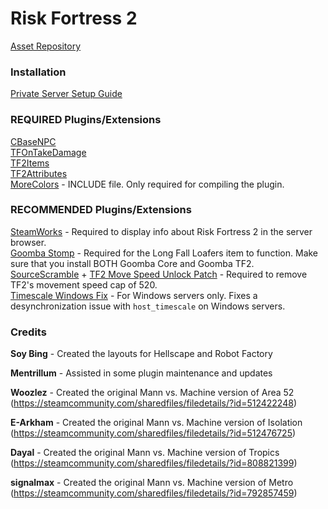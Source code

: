 # Risk Fortress 2

[Asset Repository](https://ln5.sync.com/dl/56aea4400#rctr8jjq-fesnwkmp-yh3dzeef-j6s5daa8)

### Installation
[Private Server Setup Guide](https://github.com/CookieCat45/Risk-Fortress-2/blob/main/docs/private%20server.md)   

### REQUIRED Plugins/Extensions
[CBaseNPC](https://github.com/TF2-DMB/CBaseNPC/releases)   
[TFOnTakeDamage](https://github.com/nosoop/SM-TFOnTakeDamage/releases)   
[TF2Items](https://builds.limetech.io/?project=tf2items)   
[TF2Attributes](https://github.com/FlaminSarge/tf2attributes/releases)   
[MoreColors](https://forums.alliedmods.net/showthread.php?t=185016) - INCLUDE file. Only required for compiling the plugin.

### RECOMMENDED Plugins/Extensions
[SteamWorks](https://github.com/KyleSanderson/SteamWorks/releases) - Required to display info about Risk Fortress 2 in the server browser.   
[Goomba Stomp](https://forums.alliedmods.net/showthread.php?t=111893) - Required for the Long Fall Loafers item to function. Make sure that you install BOTH Goomba Core and Goomba TF2.   
[SourceScramble](https://github.com/nosoop/SMExt-SourceScramble/releases) + [TF2 Move Speed Unlock Patch](https://github.com/Mikusch/SourceScramble-Patches) - Required to remove TF2's movement speed cap of 520.   
[Timescale Windows Fix](https://forums.alliedmods.net/showthread.php?t=324264) - For Windows servers only. Fixes a desynchronization issue with `host_timescale` on Windows servers.

### Credits
**Soy Bing** - Created the layouts for Hellscape and Robot Factory

**Mentrillum** - Assisted in some plugin maintenance and updates

**Woozlez** - Created the original Mann vs. Machine version of Area 52 (https://steamcommunity.com/sharedfiles/filedetails/?id=512422248)

**E-Arkham** - Created the original Mann vs. Machine version of Isolation (https://steamcommunity.com/sharedfiles/filedetails/?id=512476725)

**Dayal** - Created the original Mann vs. Machine version of Tropics (https://steamcommunity.com/sharedfiles/filedetails/?id=808821399)

**signalmax** - Created the original Mann vs. Machine version of Metro (https://steamcommunity.com/sharedfiles/filedetails/?id=792857459)
